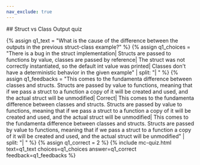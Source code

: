 ```yaml
---
nav_exclude: true
---
```

<link href="https://cdn.jsdelivr.net/npm/bootstrap@5.0.2/dist/css/bootstrap.min.css" rel="stylesheet" integrity="sha384-EVSTQN3/azprG1Anm3QDgpJLIm9Nao0Yz1ztcQTwFspd3yD65VohhpuuCOmLASjC" crossorigin="anonymous">
<script src="https://cdn.jsdelivr.net/npm/bootstrap@5.0.2/dist/js/bootstrap.bundle.min.js" integrity="sha384-MrcW6ZMFYlzcLA8Nl+NtUVF0sA7MsXsP1UyJoMp4YLEuNSfAP+JcXn/tWtIaxVXM" crossorigin="anonymous"></script>
## Struct vs Class Output quiz

  {% assign q1_text = "What is the cause of the difference between the outputs in the previous struct-class example?" %}
  {% assign q1_choices = "There is a bug in the struct implementation| Structs are passed to functions by value, classes are passed by reference| The struct was not correctly instantiated, so the default int value was printed| Classes don't have a deterministic behavior in the given example" | split: "| " %}
  {% assign q1_feedbacks = "This comes to the fundamenta difference between classes and structs. Structs are passed by value to functions, meaning that if we pass a struct to a function a copy of it will be created and used, and the actual struct will be unmodified| Correct| This comes to the fundamenta difference between classes and structs. Structs are passed by value to functions, meaning that if we pass a struct to a function a copy of it will be created and used, and the actual struct will be unmodified| This comes to the fundamenta difference between classes and structs. Structs are passed by value to functions, meaning that if we pass a struct to a function a copy of it will be created and used, and the actual struct will be unmodified" | split: "| " %}
  {% assign q1_correct = 2 %}
  {% include mc-quiz.html text=q1_text choices=q1_choices answer=q1_correct feedback=q1_feedbacks %}


